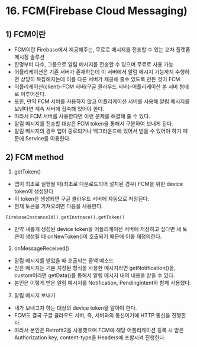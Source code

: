 # 16. FCM(Firebase Cloud Messaging)
## 1) FCM이란
+ FCM이란 Firebase에서 제공해주는, 무료로 메시지를 전송할 수 있는 교차 플랫폼 메시징 솔루션
+ 한명부터 다수, 그룹으로 알림 메시지를 전송할 수 있으며 무료로 사용 가능
+ 어플리케이션은 기존 서버가 존재하는데 이 서버에서 알림 메시지 기능까지 수행하면 상당히 복잡해지는데 이를 다른 서버가 제공해 줄수 있도록 만든 것이 FCM
+ 어플리케이션(client)-FCM 서버(구글 클라우드 서버)-어플리케이션 본 서버 형태로 이루어진다.
+ 또한, 만약 FCM 서버를 사용하지 않고 어플리케이션 서버를 사용해 알림 메시지를 보낸다면 계속 서버에 접속해 있어야 한다.
+ 따라서 FCM 서버를 사용한다면 이런 문제를 해결해 줄 수 있다.
+ 알림 메시지를 전송할 대상은 FCM token을 통해서 구분하여 보내게 된다.
+ 알림 메시지의 경우 앱이 종료되거나 백그라운드에 있어서 받을 수 있어야 하기 때문에 Service를 이용한다.

## 2) FCM method
1. getToken()
+ 앱이 최초로 실행될 때(최초로 다운로드되어 설치된 경우) FCM을 위한 device token이 생성된다
+ 이 token은 생성되면 구글 클라우드 서버에 자동으로 저장된다.
+ 현재 토큰을 가져오려면 다음을 사용한다.
```
FirebaseInstanceId().getInstnace().getToken()
```
+ 만약 새롭게 생성된 device token을 어플리케이션 서버에 저장하고 싶다면 새 토큰이 생성될 때 onNewToken()이 호출되기 때문에 이를 재정의한다.

2. onMessageReceived()
+ 알림 메시지를 받았을 때 호출되는 콜백 메소드
+ 받은 메시지는 기본 지정된 형식을 사용한 메시지라면 getNotification()을, custom이라면 getData()를 통해서 알림 메시지 내의 내용을 받을 수 있다.
+ 본인은 이렇게 받은 알림 메시지를 Notification, PendingIntent와 함께 사용했다.

3. 알림 메시지 보내기
+ 내가 보내고자 하는 대상의 device token을 알아야 한다.
+ FCM도 결국 구글 클라우드 서버, 즉, 서버와의 통신이기에 HTTP 통신을 진행한다.
+ 따라서 본인은 Retrofit2을 사용했으며 FCM에 해당 어플리케이션 등록 시 받은 Authorization key, content-type을 Headers에 포함시켜 진행한다.

